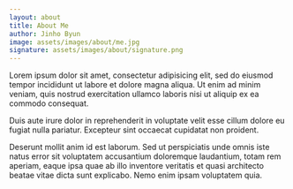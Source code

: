 ```yaml
---
layout: about
title: About Me
author: Jinho Byun
image: assets/images/about/me.jpg
signature: assets/images/about/signature.png
---
```


Lorem ipsum dolor sit amet, consectetur adipisicing elit, sed do eiusmod tempor incididunt ut labore et
dolore magna aliqua. Ut enim ad minim veniam, quis nostrud exercitation ullamco laboris nisi ut aliquip ex ea
commodo consequat.

Duis aute irure dolor in reprehenderit in voluptate velit esse cillum dolore eu fugiat nulla pariatur.
Excepteur sint occaecat cupidatat non proident.

Deserunt mollit anim id est laborum. Sed ut perspiciatis unde omnis iste natus error sit voluptatem
accusantium doloremque laudantium, totam rem aperiam, eaque ipsa quae ab illo inventore veritatis et quasi
architecto beatae vitae dicta sunt explicabo. Nemo enim ipsam voluptatem quia.